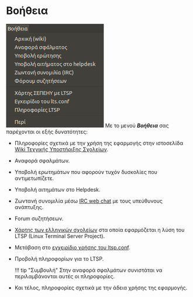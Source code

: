 # Βοήθεια

[![](Schscripts_help.png)](Schscripts_help.png)
Με το μενού ***Βοήθεια*** σας παρέχονται οι εξής δυνατότητες:

  - Πληροφορίες σχετικά με την χρήση της εφαρμογής στην ιστοσελίδα [Wiki
    Τεχνικής Υποστήριξης Σχολείων](../ltsp/index.md).
  - Αναφορά σφαλμάτων.
  - Υποβολή ερωτημάτων που αφορούν τυχόν δυσκολίες που αντιμετωπίζετε.
  - Υποβολή αιτημάτων στο Helpdesk.
  - Ζωντανή συνομιλία μέσω [IRC web chat](https://ts.sch.gr/wiki/IRC) με τους
    υπεύθυνους ανάπτυξης.
  - Forum συζητήσεων.
  - [Χάρτης των ελληνικών
    σχολείων](../ltsp/Προχωρημένα/Χάρτης.md)
    στα οποία εφαρμόζεται η λύση του LTSP (Linux Terminal Server
    Project).
  - Μετάβαση στο [εγχειρίδιο χρήσης του
    ltsp.conf](https://ltsp.org/man/ltsp.conf).
  - Προβολή πληροφορίων για το LTSP.

    !!! tip "Συμβουλή"
        Στην αναφορά σφαλμάτων συνιστάται να περιλαμβάνονται αυτές οι πληροφορίες.

  - Και τέλος, πληροφορίες σχετικά με την άδεια χρήσης της εφαρμογής.
